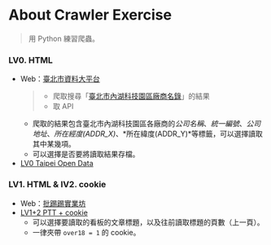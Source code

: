 # About Crawler Exercise

> 用 Python 練習爬蟲。

### LV0. HTML
- Web：[臺北市資料大平台](https://data.taipei/#/)
    > - 爬取搜尋「[臺北市內湖科技園區廠商名錄](https://data.taipei/#/dataset/detail?id=15c3e1ae-899b-466c-a536-208497e3a369)」的結果
    > - 取 API
  - 爬取的結果包含臺北市內湖科技園區各廠商的*公司名稱*、*統一編號*、*公司地址*、*所在經度(ADDR_X)*、*所在緯度(ADDR_Y)*等標籤，可以選擇讀取其中某幾項。
  - 可以選擇是否要將讀取結果存檔。
- [LV0 Taipei Open Data](https://github.com/49831117/test-crawler/blob/master/lv0_taipeiopendata.py)

### LV1. HTML & lV2. cookie
- Web：[批踢踢實業坊](https://www.ptt.cc/bbs/index.html)
- [LV1+2 PTT + cookie](https://github.com/49831117/test-crawler/blob/master/lv1_and_2.py)
  - 可以選擇要讀取的看板的文章標題，以及往前讀取標題的頁數（上一頁）。
  - 一律夾帶 `over18 = 1` 的 cookie。